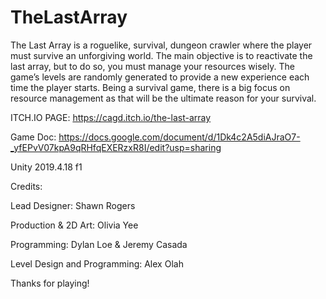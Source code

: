 # TheLastArray

The Last Array is a roguelike, survival, dungeon crawler where the player must survive an unforgiving world. The main objective is to reactivate the last array, but to do so, you must manage your resources wisely. The game’s levels are randomly generated to provide a new experience each time the player starts. Being a survival game, there is a big focus on resource management as that will be the ultimate reason for your survival.


ITCH.IO PAGE: https://cagd.itch.io/the-last-array

Game Doc: https://docs.google.com/document/d/1Dk4c2A5diAJraO7-_yfEPvV07kpA9qRHfqEXERzxR8I/edit?usp=sharing

Unity 2019.4.18 f1  

Credits:

Lead Designer: Shawn Rogers

Production & 2D Art: Olivia Yee

Programming: Dylan Loe & Jeremy Casada

Level Design and Programming: Alex Olah

Thanks for playing!
